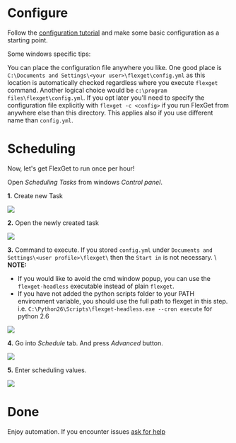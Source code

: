 # Configure
Follow the [configuration tutorial](/Configuration) and make some basic configuration as a starting point.

Some windows specific tips:

You can place the configuration file anywhere you like. One good place is `C:\Documents and Settings\<your user>\flexget\config.yml` as this location is automatically checked regardless where you execute `flexget` command. Another logical choice would be `c:\program files\flexget\config.yml`. If you opt later you'll need to specify the configuration file explicitly with `flexget -c <config>` if you run FlexGet from anywhere else than this directory. This applies also if you use different name than `config.yml`.

# Scheduling
Now, let's get FlexGet to run once per hour!

Open *Scheduling Tasks* from windows *Control panel*.

**1.** Create new Task

<img src="http://flexget.com/attachments/WikiPics/scheduling_1.png">

**2.** Open the newly created task

<img src="http://flexget.com/attachments/WikiPics/scheduling_2.png">

**3.** Command to execute. If you stored `config.yml` under `Documents and Settings\<user profile>\flexget\` then the `Start in` is not necessary. \\
**NOTE:**
- If you would like to avoid the cmd window popup, you can use the `flexget-headless` executable instead of plain `flexget`.
- If you have not added the python scripts folder to your PATH environment variable, you should use the full path to flexget in this step. i.e. `C:\Python26\Scripts\flexget-headless.exe --cron execute` for python 2.6

<img src="http://flexget.com/attachments/WikiPics/scheduling_3.png">

**4.** Go into *Schedule* tab. And press *Advanced* button.

<img src="http://flexget.com/attachments/WikiPics/scheduling_4.png">

**5.** Enter scheduling values.

<img src="http://flexget.com/attachments/WikiPics/scheduling_5.png">

# Done

Enjoy automation. If you encounter issues [ask for help](/NeedHelp)